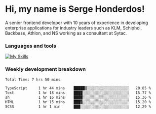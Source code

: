 # Hi, my name is Serge Honderdos!

A senior frontend developer with 10 years of experience in developing enterprise applications for industry leaders such as KLM, Schiphol, Backbase, Athlon, and NS working as a consultant at Sytac.

### Languages and tools
[![My Skills](https://skillicons.dev/icons?i=js,ts,angular,react,vue,nodejs,sqlite,postgres,mongodb,git,azure)](#)

### Weekly development breakdown
<!--START_SECTION:waka-->

```txt
Total Time: 7 hrs 50 mins

TypeScript     1 hr 44 mins    █████▒░░░░░░░░░░░░░░░░░░░   20.85 %
Text           1 hr 18 mins    ████░░░░░░░░░░░░░░░░░░░░░   15.77 %
sh             1 hr 16 mins    ████░░░░░░░░░░░░░░░░░░░░░   15.36 %
HTML           1 hr 15 mins    ███▓░░░░░░░░░░░░░░░░░░░░░   15.20 %
SCSS           1 hr 1 min      ███░░░░░░░░░░░░░░░░░░░░░░   12.29 %
```

<!--END_SECTION:waka-->
